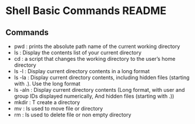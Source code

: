 # Shell Basic Commands README
## Commands
- pwd : prints the absolute path name of the current working directory
- ls  : Display the contents list of your current directory
- cd  : a script that changes the working directory to the user’s home directory
- ls -l : Display current directory contents in a long format
- ls -la : Display current directory contents, including hidden files (starting with .). Use the long format
- ls -aln : Display current directory contents (Long format, with user and group IDs displayed numerically, And hidden files (starting with .))
- mkdir : T create a directory
- mv : Is used to move file or directory
- rm : Is used to delete file or non empty directory 
